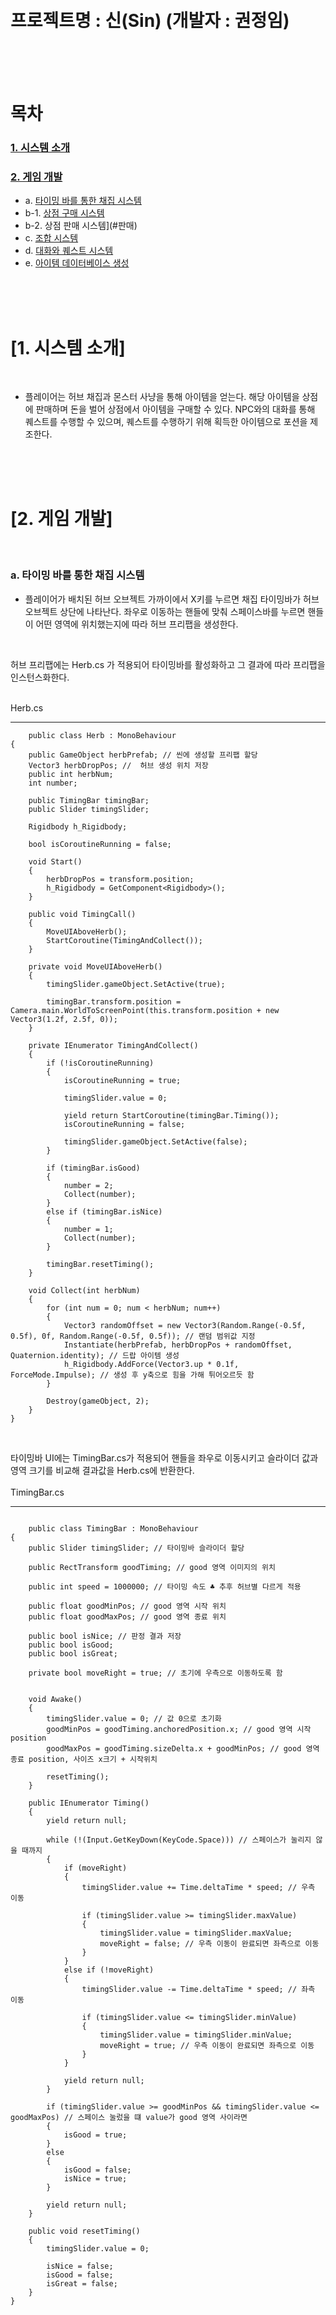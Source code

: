 <br>
<br>

# 프로젝트명 :  신(Sin) (개발자 : 권정임)

<br>
<br>
<br>

# **목차**         

### [1. 시스템 소개](#시스템-소개)
### [2. 게임 개발](#게임-개발)
- a. [타이밍 바를 통한 채집 시스템](#채집)
- b-1. [상점 구매 시스템](#구매)
- b-2. 상점 판매 시스템](#판매)
- c. [조합 시스템](#조합)
- d. [대화와 퀘스트 시스템](#대화)
- e. [아이템 데이터베이스 생성](#아이템)


<br>
<br>
<br>

# **[1. 시스템 소개]**

<br>

- 플레이어는 허브 채집과 몬스터 사냥을 통해 아이템을 얻는다. 해당 아이템을 상점에 판매하며 돈을 벌어 상점에서 아이템을 구매할 수 있다. NPC와의 대화를 통해 퀘스트를 수행할 수 있으며, 퀘스트를 수행하기 위해 획득한 아이템으로 포션을 제조한다.

<br>
<br>
<br>

# **[2. 게임 개발]**

<br>

### a. 타이밍 바를 통한 채집 시스템

- 플레이어가 배치된 허브 오브젝트 가까이에서 X키를 누르면 채집 타이밍바가 허브 오브젝트 상단에 나타난다. 좌우로 이동하는 핸들에 맞춰 스페이스바를 누르면 핸들이 어떤 영역에 위치했는지에 따라 허브 프리팹을 생성한다.

<br>

허브 프리팹에는 Herb.cs 가 적용되어 타이밍바를 활성화하고 그 결과에 따라 프리팹을 인스턴스화한다.

<br>
Herb.cs
<hr>

~~~ 
    public class Herb : MonoBehaviour
{
    public GameObject herbPrefab; // 씬에 생성할 프리팹 할당
    Vector3 herbDropPos; //  허브 생성 위치 저장
    public int herbNum;
    int number;

    public TimingBar timingBar;
    public Slider timingSlider;

    Rigidbody h_Rigidbody;

    bool isCoroutineRunning = false;

    void Start()
    {
        herbDropPos = transform.position;
        h_Rigidbody = GetComponent<Rigidbody>();
    }

    public void TimingCall()
    {
        MoveUIAboveHerb();
        StartCoroutine(TimingAndCollect());
    }

    private void MoveUIAboveHerb()
    {
        timingSlider.gameObject.SetActive(true);

        timingBar.transform.position = Camera.main.WorldToScreenPoint(this.transform.position + new Vector3(1.2f, 2.5f, 0));
    }

    private IEnumerator TimingAndCollect()
    {
        if (!isCoroutineRunning)
        {
            isCoroutineRunning = true;

            timingSlider.value = 0;

            yield return StartCoroutine(timingBar.Timing());
            isCoroutineRunning = false;

            timingSlider.gameObject.SetActive(false);
        }

        if (timingBar.isGood)
        {
            number = 2;
            Collect(number);
        }
        else if (timingBar.isNice)
        {
            number = 1;
            Collect(number);
        }

        timingBar.resetTiming();
    }

    void Collect(int herbNum)
    {
        for (int num = 0; num < herbNum; num++)
        {
            Vector3 randomOffset = new Vector3(Random.Range(-0.5f, 0.5f), 0f, Random.Range(-0.5f, 0.5f)); // 랜덤 범위값 지정
            Instantiate(herbPrefab, herbDropPos + randomOffset, Quaternion.identity); // 드랍 아이템 생성
            h_Rigidbody.AddForce(Vector3.up * 0.1f, ForceMode.Impulse); // 생성 후 y축으로 힘을 가해 튀어오르듯 함
        }

        Destroy(gameObject, 2);
    }
}
~~~

<br>

타이밍바 UI에는 TimingBar.cs가 적용되어 핸들을 좌우로 이동시키고 슬라이더 값과 영역 크기를 비교해 결과값을 Herb.cs에 반환한다.
<br>
<br>
TimingBar.cs
<hr>

~~~
     
    public class TimingBar : MonoBehaviour
{
    public Slider timingSlider; // 타이밍바 슬라이더 할당

    public RectTransform goodTiming; // good 영역 이미지의 위치

    public int speed = 1000000; // 타이밍 속도 ♣ 추후 허브별 다르게 적용

    public float goodMinPos; // good 영역 시작 위치
    public float goodMaxPos; // good 영역 종료 위치

    public bool isNice; // 판정 결과 저장
    public bool isGood;
    public bool isGreat;

    private bool moveRight = true; // 초기에 우측으로 이동하도록 함


    void Awake()
    {
        timingSlider.value = 0; // 값 0으로 초기화
        goodMinPos = goodTiming.anchoredPosition.x; // good 영역 시작 position
        goodMaxPos = goodTiming.sizeDelta.x + goodMinPos; // good 영역 종료 position, 사이즈 x크기 + 시작위치

        resetTiming();
    }

    public IEnumerator Timing()
    {
        yield return null;

        while (!(Input.GetKeyDown(KeyCode.Space))) // 스페이스가 눌리지 않을 때까지
        {
            if (moveRight)
            {
                timingSlider.value += Time.deltaTime * speed; // 우측 이동

                if (timingSlider.value >= timingSlider.maxValue)
                {
                    timingSlider.value = timingSlider.maxValue;
                    moveRight = false; // 우측 이동이 완료되면 좌측으로 이동
                }
            }
            else if (!moveRight)
            {
                timingSlider.value -= Time.deltaTime * speed; // 좌측 이동

                if (timingSlider.value <= timingSlider.minValue)
                {
                    timingSlider.value = timingSlider.minValue;
                    moveRight = true; // 우측 이동이 완료되면 좌측으로 이동
                }
            }

            yield return null;
        }

        if (timingSlider.value >= goodMinPos && timingSlider.value <= goodMaxPos) // 스페이스 눌렀을 떄 value가 good 영역 사이라면
        {
            isGood = true;
        }
        else
        {
            isGood = false;
            isNice = true;
        }

        yield return null;
    }

    public void resetTiming()
    {
        timingSlider.value = 0;

        isNice = false;
        isGood = false;
        isGreat = false;
    }
}

~~~
